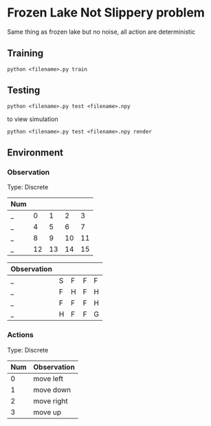 # Frozen Lake Not Slippery problem
Same thing as frozen lake but no noise, all action are deterministic

## Training
```
python <filename>.py train
```

## Testing
```
python <filename>.py test <filename>.npy
```
to view simulation
```
python <filename>.py test <filename>.npy render
```

## Environment
### Observation
Type: Discrete

Num | | | ||
----|-|-|-|-
_|0|1|2|3
_|4|5|6|7
_|8|9|10|11
_|12|13|14|15

Observation | | | | |
------------|-|-|-|-
_|S|F|F|F
_|F|H|F|H
_|F|F|F|H
_|H|F|F|G

### Actions
Type: Discrete

Num | Observation
----|------------
0   | move left
1   | move down
2   | move right
3   | move up

